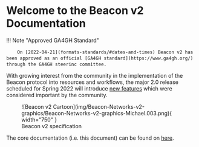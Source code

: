 # Welcome to the Beacon v2 Documentation

!!! Note "Approved GA4GH Standard"

        On [2022-04-21](formats-standards/#dates-and-times) Beacon v2 has been approved as an official [GA4GH standard](https://www.ga4gh.org/) through the GA4GH steerinc committee.

With growing interest from the community in the implementation of the Beacon protocol into resources and workflows, the major 2.0 release scheduled for Spring 2022 will introduce [new features](what-is-beacon-v2.md) which were considered important by the community.

<figure markdown>
  ![Beacon v2 Cartoon](img/Beacon-Networks-v2-graphics/Beacon-Networks-v2-graphics-Michael.003.png){ width="750" }
  <figcaption>Beacon v2 specification</figcaption>
</figure>

The core documentation (i.e. this document) can be found on [here](http://docs.genomebeacons.org).
